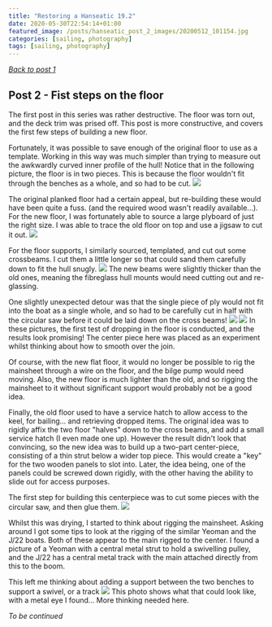 ```yaml
---
title: "Restoring a Hanseatic 19.2"
date: 2020-05-30T22:54:14+01:00
featured_image: /posts/hanseatic_post_2_images/20200512_101154.jpg
categories: [sailing, photography]
tags: [sailing, photography]
---
```



_[Back to post 1](/posts/hanseatic_post_1)_

<h2>Post 2 - Fist steps on the floor</h2>

The first post in this series was rather destructive. The floor was torn out, and the
deck trim was prised off. This post is more constructive, and covers the first few
steps of building a new floor.

Fortunately, it was possible to save enough of the original floor to use as a template.
Working in this way was much simpler than trying to measure out the awkwardly curved inner
profile of the hull! Notice that in the following picture, the floor is in two pieces.
This is because the floor wouldn't fit through the benches as a whole, and so had to be cut.
![](/posts/hanseatic_post_2_images/20200510_160159.jpg)

The original planked floor had a certain appeal, but re-building these would have been quite a fuss.
(and the required wood wasn't readily available...).
For the new floor, I was fortunately able to source a large plyboard of just the right size. I was able to trace the old floor on top and use a jigsaw to cut it out.
![](/posts/hanseatic_post_2_images/20200510_162120.jpg)

For the floor supports, I similarly sourced, templated, and cut out some crossbeams.
I cut them a little longer so that could sand them carefully down to fit the hull snugly.
![](/posts/hanseatic_post_2_images/20200510_182821_.jpg)
The new beams were slightly thicker than the old ones, meaning the fibreglass hull mounts would need cutting out and re-glassing.

One slightly unexpected detour was that the single piece of ply would not fit into the boat as a single whole, and so had to be carefully cut in half with the circular saw before it could be laid
down on the cross beams!
![](/posts/hanseatic_post_2_images/20200510_184118_.jpg)
![](/posts/hanseatic_post_2_images/20200510_184600.jpg)
In these pictures, the first test of dropping in the floor is conducted, and the results look
promising! The center piece here was placed as an experiment whilst thinking about how to smooth over the join.

Of course, with the new flat floor, it would no longer be possible to rig the mainsheet through
a wire on the floor, and the bilge pump would need moving. Also, the new floor
is much lighter than the old, and so rigging the mainsheet to it without significant support
would probably not be a good idea.

Finally, the old floor used to have a service hatch to allow access to the keel, for bailing... and retrieving dropped items. The original idea was to rigidly affix the two floor "halves" down to the cross beams, and add a small service hatch (I even made one up). However the result didn't look that
convincing, so the new idea was to build up a two-part center-piece, consisting of a thin strut below a wider top piece. This would create a "key" for the two wooden panels to slot into. Later, the idea being, one of the panels could be screwed down rigidly, with the other having the ability to slide out for access purposes.

The first step for building this centerpiece was to cut some pieces with the circular saw, and then glue them.
![](/posts/hanseatic_post_2_images/20200512_101154.jpg)

Whilst this was drying, I started to think about rigging the mainsheet. Asking around I got some tips to look at the rigging of the similar Yeoman and the J/22 boats. Both of these appear to the main rigged to the center. I found a picture of a Yeoman with a central metal strut to hold a swivelling pulley, and the J/22 has a central metal track with the main attached directly from this to the boom.

This left me thinking about adding a support between the two benches to support a swivel, or a track
![](/posts/hanseatic_post_2_images/20200512_174040.jpg)
This photo shows what that could look like, with a metal eye I found... More thinking needed here.

_To be continued_

